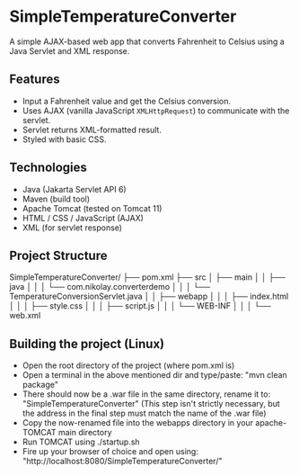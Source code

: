 # SimpleTemperatureConverter

A simple AJAX-based web app that converts Fahrenheit to Celsius using a Java Servlet and XML response.

## Features

- Input a Fahrenheit value and get the Celsius conversion.
- Uses AJAX (vanilla JavaScript `XMLHttpRequest`) to communicate with the servlet.
- Servlet returns XML-formatted result.
- Styled with basic CSS.

## Technologies

- Java (Jakarta Servlet API 6)
- Maven (build tool)
- Apache Tomcat (tested on Tomcat 11)
- HTML / CSS / JavaScript (AJAX)
- XML (for servlet response)

## Project Structure

SimpleTemperatureConverter/
├── pom.xml
├── src
│ ├── main
│ │ ├── java
│ │ │ └── com.nikolay.converterdemo
│ │ │ └── TemperatureConversionServlet.java
│ │ ├── webapp
│ │ │ ├── index.html
│ │ │ ├── style.css
│ │ │ ├── script.js
│ │ │ └── WEB-INF
│ │ │ └── web.xml


## Building the project (Linux)

- Open the root directory of the project (where pom.xml is)
- Open a terminal in the above mentioned dir and type/paste: "mvn clean package"
- There should now be a .war file in the same directory, rename it to: "SimpleTemperatureConverter" (This step isn't strictly necessary,
   but the address in the final step must match the name of the .war file)
- Copy the now-renamed file into the webapps directory in your apache-TOMCAT main directory
- Run TOMCAT using ./startup.sh
- Fire up your browser of choice and open using: "http://localhost:8080/SimpleTemperatureConverter/"
